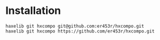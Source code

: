 # Installation

```
haxelib git hxcompo git@github.com:er453r/hxcompo.git
haxelib git hxcompo https://github.com/er453r/hxcompo.git
```


